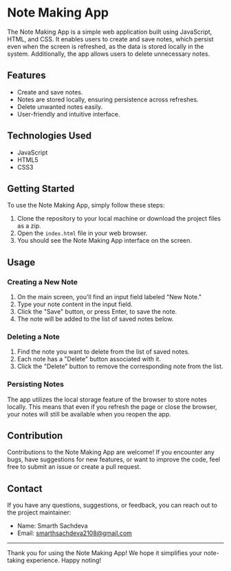 # Note Making App

The Note Making App is a simple web application built using JavaScript, HTML, and CSS. It enables users to create and save notes, which persist even when the screen is refreshed, as the data is stored locally in the system. Additionally, the app allows users to delete unnecessary notes.

## Features

- Create and save notes.
- Notes are stored locally, ensuring persistence across refreshes.
- Delete unwanted notes easily.
- User-friendly and intuitive interface.

## Technologies Used

- JavaScript
- HTML5
- CSS3

## Getting Started

To use the Note Making App, simply follow these steps:

1. Clone the repository to your local machine or download the project files as a zip.
2. Open the `index.html` file in your web browser.
3. You should see the Note Making App interface on the screen.

## Usage

### Creating a New Note

1. On the main screen, you'll find an input field labeled "New Note."
2. Type your note content in the input field.
3. Click the "Save" button, or press Enter, to save the note.
4. The note will be added to the list of saved notes below.

### Deleting a Note

1. Find the note you want to delete from the list of saved notes.
2. Each note has a "Delete" button associated with it.
3. Click the "Delete" button to remove the corresponding note from the list.

### Persisting Notes

The app utilizes the local storage feature of the browser to store notes locally. This means that even if you refresh the page or close the browser, your notes will still be available when you reopen the app.

## Contribution

Contributions to the Note Making App are welcome! If you encounter any bugs, have suggestions for new features, or want to improve the code, feel free to submit an issue or create a pull request.

## Contact

If you have any questions, suggestions, or feedback, you can reach out to the project maintainer:

- Name: Smarth Sachdeva
- Email: smarthsachdeva2108@gmail.com

---

Thank you for using the Note Making App! We hope it simplifies your note-taking experience. Happy noting!
